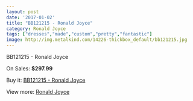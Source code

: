 ```yaml
---
layout: post
date: '2017-01-02'
title: "BB121215 - Ronald Joyce"
category: Ronald Joyce
tags: ["dresses","made","custom","pretty","fantastic"]
image: http://img.metalkind.com/14226-thickbox_default/bb121215.jpg
---
```

BB121215 - Ronald Joyce

On Sales: **$297.99**
<a href="https://www.metalkind.com/en/ronald-joyce/6249-bb121215.html"><amp-img layout="responsive" width="600" height="600" src="//img.metalkind.com/14226-thickbox_default/bb121215.jpg" alt="BB121215 - Ronald Joyce 0" /></a>
<a href="https://www.metalkind.com/en/ronald-joyce/6249-bb121215.html"><amp-img layout="responsive" width="600" height="600" src="//img.metalkind.com/14227-thickbox_default/bb121215.jpg" alt="BB121215 - Ronald Joyce 1" /></a>
<a href="https://www.metalkind.com/en/ronald-joyce/6249-bb121215.html"><amp-img layout="responsive" width="600" height="600" src="//img.metalkind.com/14228-thickbox_default/bb121215.jpg" alt="BB121215 - Ronald Joyce 2" /></a>

Buy it: [BB121215 - Ronald Joyce](https://www.metalkind.com/en/ronald-joyce/6249-bb121215.html "BB121215 - Ronald Joyce")

View more: [Ronald Joyce](https://www.metalkind.com/en/110-ronald-joyce "Ronald Joyce")